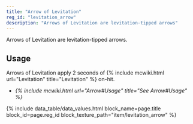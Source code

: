 ```yaml
---
title: "Arrow of Levitation"
reg_id: "levitation_arrow"
description: "Arrows of Levitation are levitation-tipped arrows"
---
```


Arrows of Levitation are levitation-tipped arrows.

## Usage
Arrows of Levitation apply 2 seconds of {% include mcwiki.html url="Levitation" title="Levitation" %} on-hit.
- *{% include mcwiki.html url="Arrow#Usage" title="See Arrow#Usage" %}*

<!-- Data Values -->
<!-- ID -->
{% include data_table/data_values.html block_name=page.title block_id=page.reg_id block_texture_path="item/levitation_arrow" %}
